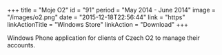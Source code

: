 +++
title = "Moje O2"
id = "91"
period = "May 2014 - June 2014"
image = "/images/o2.png"
date = "2015-12-18T22:56:44"
link = "https"
linkActionTitle = "Windows Store"
linkAction = "Download"
+++

Windows Phone application for clients of Czech O2 to manage their accounts. 

